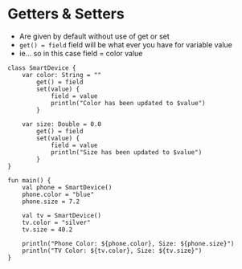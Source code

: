 # Getters  & Setters
- Are given by default without use of get or set
- `get() = field`  field will be what ever you have for variable value
- ie... so in this case field = color value

```
class SmartDevice {
    var color: String = ""
        get() = field
        set(value) {
            field = value
            println("Color has been updated to $value")
        }

    var size: Double = 0.0
        get() = field
        set(value) {
            field = value
            println("Size has been updated to $value")
        }
}

fun main() {
    val phone = SmartDevice()
    phone.color = "blue"
    phone.size = 7.2

    val tv = SmartDevice()
    tv.color = "silver"
    tv.size = 40.2

    println("Phone Color: ${phone.color}, Size: ${phone.size}")
    println("TV Color: ${tv.color}, Size: ${tv.size}")
}

```
